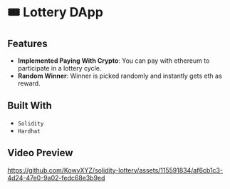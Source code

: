 # 🎟️ Lottery DApp

## Features

- **Implemented Paying With Crypto**: You can pay with ethereum to participate in a lottery cycle.
- **Random Winner**: Winner is picked randomly and instantly gets eth as reward.

## Built With

- `Solidity`
- `Hardhat`

## Video Preview

https://github.com/KowyXYZ/solidity-lottery/assets/115591834/af6cb1c3-4d24-47e0-9a02-fedc68e3b9ed


